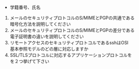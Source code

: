 * 学籍番号、氏名

1. メールのセキュリティプロトコルのS/MIMEとPGPの共通である<br />
暗号化方法を説明してください
1. メールのセキュリティプロトコルのS/MIMEとPGPの差分である<br />
電子証明書の違いを説明してください
1. リモートアクセスのセキュリティプロトコルであるsshはOSI<br />
基本参照モデルのどの層に対応しますか
1. SSL/TLSプロトコルに対応するアプリケーションプロトコルを<br />
を２つ挙げて下さい
